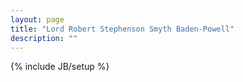 ```yaml
---
layout: page
title: "Lord Robert Stephenson Smyth Baden-Powell"
description: ""
---
```

{% include JB/setup %}
